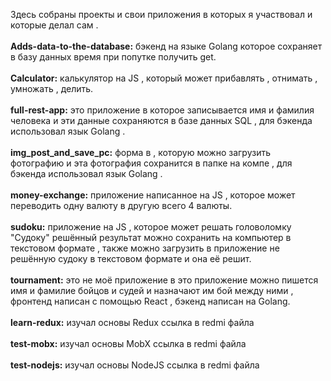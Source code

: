 Здесь собраны проекты и свои приложения в которых я участвовал и которые делал сам .
<br/>
<br/>
**Adds-data-to-the-database:**  бэкенд на языке Golang которое сохраняет в базу данных время при попутке получить get.
<br/>
<br/>
**Calculator:**  калькулятор на JS , который может прибавлять , отнимать , умножать , делить.
<br/>
<br/>
**full-rest-app:** это приложение в которое записывается имя и фамилия человека и эти данные сохраняются в базе данных SQL , для бэкенда использовал язык Golang .
<br/>
<br/>
**img_post_and_save_pc:** форма в , которую можно загрузить фотографию и эта фотография сохранится в папке на компе , для бэкенда использовал язык Golang .
<br/>
<br/>
**money-exchange:** приложение написанное на JS , которое может переводить одну валюту в другую всего 4 валюты.
<br/>
<br/>
**sudoku:** приложение на JS , которое может решать головоломку "Судоку" решённый результат можно сохранить на компьютер в текстовом формате , также можно загрузить в приложение не решённую судоку в текстовом формате и она её решит.
<br/>
<br/>
**tournament:** это не моё приложение в это приложение можно пишется имя и фамилие бойцов и судей и назначают им бой между ними , фронтенд написан с помощью React , бэкенд написан на Golang.
<br/>
<br/>
**learn-redux:** изучал основы Redux ссылка в redmi файла
<br/>
<br/>
**test-mobx:** изучал основы MobX ссылка в redmi файла
<br/>
<br/>
**test-nodejs:** изучал основы NodeJS ссылка в redmi файла
